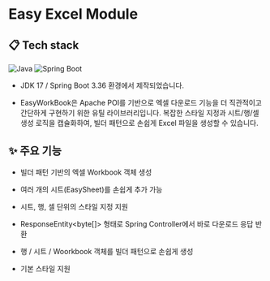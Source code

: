 # Easy Excel Module

## 📋 Tech stack

![Java](https://img.shields.io/badge/JDK_17-%23ED8B00.svg?style=flat&logo=openjdk&logoColor=white)
![Spring Boot](https://img.shields.io/badge/Spring_Boot_3.3.6-6DB33F?style=flat&logo=spring&logoColor=white)


- JDK 17 / Spring Boot 3.36 환경에서 제작되었습니다.

- EasyWorkBook은 Apache POI를 기반으로 엑셀 다운로드 기능을 더 직관적이고 간단하게 구현하기 위한 유틸 라이브러리입니다.
  복잡한 스타일 지정과 시트/행/셀 생성 로직을 캡슐화하여, 빌더 패턴으로 손쉽게 Excel 파일을 생성할 수 있습니다.


## ✨ 주요 기능

- 빌더 패턴 기반의 엑셀 Workbook 객체 생성

- 여러 개의 시트(EasySheet)를 손쉽게 추가 가능

- 시트, 행, 셀 단위의 스타일 지정 지원

- ResponseEntity<byte[]> 형태로 Spring Controller에서 바로 다운로드 응답 반환

- 행 / 시트 / Woorkbook 객체를 빌더 패턴으로 손쉽게 생성

- 기본 스타일 지원